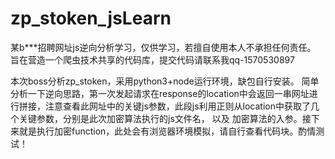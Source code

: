 # zp_stoken_jsLearn
某b***招聘网址js逆向分析学习，仅供学习，若擅自使用本人不承担任何责任。
旨在营造一个爬虫技术共享的代码库，提交代码请联系我qq-1570530897

本次boss分析zp_stoken，采用python3+node运行环境，缺包自行安装。
简单分析一下逆向思路，第一次发起请求在response的location中会返回一串网址进行拼接，注意查看此网址中的关键js参数，此段js利用正则从location中获取了几个关键参数，分别是此次加密算法执行的js文件名，
以及 加密算法的入参。接下来就是执行加密function，此处会有浏览器环境模拟，请自行查看代码块。酌情测试！


